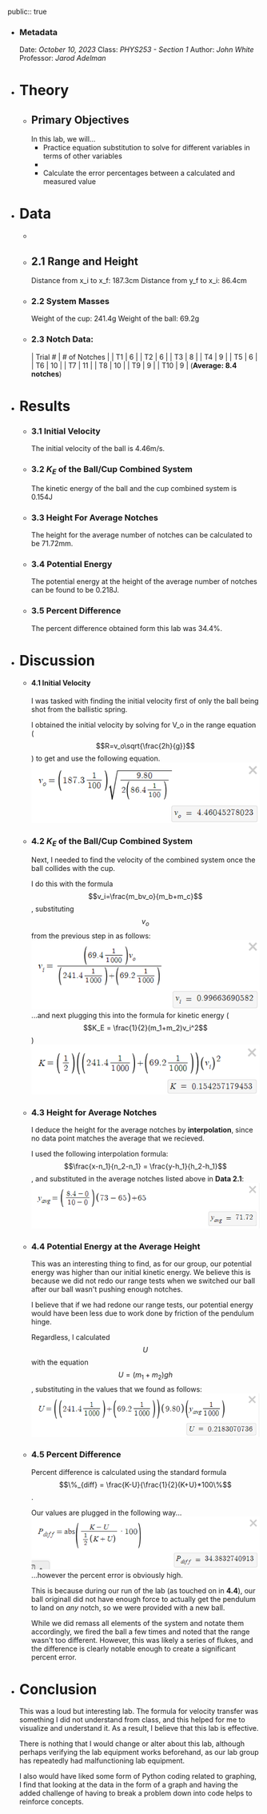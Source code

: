 public:: true

- ### Metadata
  Date: *October 10, 2023*
  Class: *PHYS253 - Section 1*
  Author: *John White*
  Professor: *Jarod Adelman*
- # Theory
	- ## Primary Objectives
	  In this lab, we will...
	  * Practice equation substitution to solve for different variables in terms of other variables
	  * 
	  * Calculate the error percentages between a calculated and measured value
- # Data
	-
	- ## 2.1 Range and Height
	  Distance from x_i to x_f: 187.3cm
	  Distance from y_f to x_i: 86.4cm
	- ### 2.2 System Masses
	  Weight of the cup: 241.4g
	  Weight of the ball: 69.2g
	- ### 2.3 Notch Data: 
	  | Trial # | # of Notches |
	  | T1 | 6 |
	  | T2 | 6 |
	  | T3 | 8 |
	  | T4 | 9 |
	  | T5 | 6 |
	  | T6 | 10 |
	  | T7 | 11 |
	  | T8 | 10 |
	  | T9 | 9 |
	  | T10 | 9 |
	  (**Average: 8.4 notches**)
- # Results
	- ### 3.1 Initial Velocity
	  The initial velocity of the ball is 4.46m/s.
	- ### 3.2 $K_E$ of the Ball/Cup Combined System
	  The kinetic energy of the ball and the cup combined system is 0.154J
	- ### 3.3 Height For Average Notches
	  The height for the average number of notches can be calculated to be 71.72mm.
	- ### 3.4 Potential Energy
	  The potential energy at the height of the average number of notches can be found to be 0.218J.
	- ### 3.5 Percent Difference
	  The percent difference obtained form this lab was 34.4%.
- # Discussion
	- #### 4.1 Initial Velocity
	  I was tasked with finding the initial velocity first of only the ball being shot from the ballistic spring.
	  
	  I obtained the initial velocity by solving for V_o in the range equation ($$R=v_o\sqrt{\frac{2h}{g}}$$) to get and use the following equation.
	  ![image.png](../assets/image_1700001409875_0.png)
	- ### 4.2 $K_E$ of the Ball/Cup Combined System
	  Next, I needed to find the velocity of the combined system once the ball collides with the cup.
	  
	  I do this with the formula $$v_i=\frac{m_bv_o}{m_b+m_c}$$, substituting $$v_o$$ from the previous step in as follows:
	  ![image.png](../assets/image_1700001626316_0.png)
	  ...and next plugging this into the formula for kinetic energy ($$K_E = \frac{1}{2}(m_1+m_2)v_i^2$$)
	  ![image.png](../assets/image_1700001816073_0.png)
	- ### 4.3 Height for Average Notches
	  I deduce the height for the average notches by **interpolation**, since no data point matches the average that we recieved.
	  
	  I used the following interpolation formula: $$\frac{x-n_1}{n_2-n_1} = \frac{y-h_1}{h_2-h_1}$$, and substituted in the average notches listed above in **Data 2.1**:
	  ![image.png](../assets/image_1700001830040_0.png)
	- ### 4.4 Potential Energy at the Average Height
	  This was an interesting thing to find, as for our group, our potential energy was higher than our initial kinetic energy. We believe this is because we did not redo our range tests when we switched our ball after our ball wasn't pushing enough notches.
	  
	  I believe that if we had redone our range tests, our potential energy would have been less due to work done by friction of the pendulum hinge.
	  
	  Regardless, I calculated $$U$$ with the equation $$U=(m_1+m_2)gh$$, substituting in the values that we found as follows:
	  ![image.png](../assets/image_1700002000881_0.png)
	- ### 4.5 Percent Difference
	  Percent difference is calculated using the standard formula $$\%_{diff} = \frac{K-U}{\frac{1}{2}(K+U}*100\%$$.
	  
	  Our values are plugged in the following way...
	  ![image.png](../assets/image_1700002104653_0.png)
	  ...however the percent error is obviously high.
	  
	  This is because during our run of the lab (as touched on in **4.4**), our ball originall did not have enough force to actually get the pendulum to land on *any* notch, so we were provided with a new ball. 
	  
	  While we did remass all elements of the system and notate them accordingly, we fired the ball a few times and noted that the range wasn't too different. However, this was likely a series of flukes, and the difference is clearly notable enough to create a significant percent error.
- # Conclusion
  This was a loud but interesting lab. The formula for velocity transfer was something I did not understand from class, and this helped for me to visualize and understand it. As a result, I believe that this lab is effective.
  
  There is nothing that I would change or alter about this lab, although perhaps verifying the lab equipment works beforehand, as our lab group has repeatedly had malfunctioning lab equipment.
  
  I also would have liked some form of Python coding related to graphing, I find that looking at the data in the form of a graph and having the added challenge of having to break a problem down into code helps to reinforce concepts.